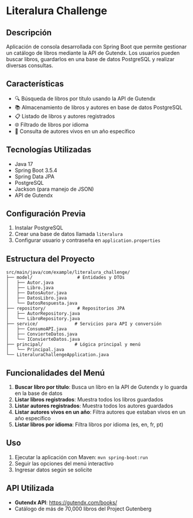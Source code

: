 # Literalura Challenge

## Descripción
Aplicación de consola desarrollada con Spring Boot que permite gestionar un catálogo de libros mediante la API de Gutendx. Los usuarios pueden buscar libros, guardarlos en una base de datos PostgreSQL y realizar diversas consultas.

## Características
- 🔍 Búsqueda de libros por título usando la API de Gutendx
- 📚 Almacenamiento de libros y autores en base de datos PostgreSQL
- 📋 Listado de libros y autores registrados
- 🌐 Filtrado de libros por idioma
- 👥 Consulta de autores vivos en un año específico

## Tecnologías Utilizadas
- Java 17
- Spring Boot 3.5.4
- Spring Data JPA
- PostgreSQL
- Jackson (para manejo de JSON)
- API de Gutendx

## Configuración Previa
1. Instalar PostgreSQL
2. Crear una base de datos llamada `literalura`
3. Configurar usuario y contraseña en `application.properties`

## Estructura del Proyecto
```
src/main/java/com/example/literalura_challenge/
├── model/                 # Entidades y DTOs
│   ├── Autor.java
│   ├── Libro.java
│   ├── DatosAutor.java
│   ├── DatosLibro.java
│   └── DatosRespuesta.java
├── repository/            # Repositorios JPA
│   ├── AutorRepository.java
│   └── LibroRepository.java
├── service/              # Servicios para API y conversión
│   ├── ConsumoAPI.java
│   ├── ConvierteDatos.java
│   └── IConvierteDatos.java
├── principal/            # Lógica principal y menú
│   └── Principal.java
└── LiteraluraChallengeApplication.java
```

## Funcionalidades del Menú
1. **Buscar libro por título**: Busca un libro en la API de Gutendx y lo guarda en la base de datos
2. **Listar libros registrados**: Muestra todos los libros guardados
3. **Listar autores registrados**: Muestra todos los autores guardados
4. **Listar autores vivos en un año**: Filtra autores que estaban vivos en un año específico
5. **Listar libros por idioma**: Filtra libros por idioma (es, en, fr, pt)

## Uso
1. Ejecutar la aplicación con Maven: `mvn spring-boot:run`
2. Seguir las opciones del menú interactivo
3. Ingresar datos según se solicite

## API Utilizada
- **Gutendx API**: https://gutendx.com/books/
- Catálogo de más de 70,000 libros del Project Gutenberg
